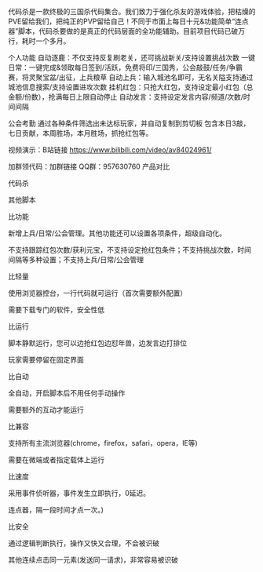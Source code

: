 代码杀是一款终极的三国杀代码集合。我们致力于强化杀友的游戏体验，把枯燥的PVE留给我们，把纯正的PVP留给自己！不同于市面上每日十元&功能简单“连点器”脚本，代码杀要做的是真正的代码层面的全功能辅助。目前项目代码已破万行，耗时一个多月。

个人功能
自动逐鹿：不仅支持反复刷老关，还可挑战新关/支持设置挑战次数
一键日常：一键完成&领取每日签到/活跃，免费将印/三国秀，公会敲鼓/任务/争霸赛，将灵聚宝盆/出征，上兵粮草
自动上兵：输入城池名即可，无名关隘支持通过城池信息搜索/支持设置进攻次数
挂机红包：只抢大红包，支持设定最小红包（总金额/份数），抢满每日上限自动停止
自动发言：支持设定发言内容/频道/次数/时间间隔

公会考勤
通过各种条件筛选出未达标玩家，并自动复制到剪切板
包含本日3敲，七日贡献，本周胜场，本月胜场，抓抢红包等。

视频演示：B站链接 https://www.bilibili.com/video/av84024961/

加群领代码：加群链接  QQ群：957630760 
产品对比

代码杀

其他脚本

比功能

新增上兵/日常/公会管理。其他功能还可以设置各项条件，超级自动化。

不支持跟踪红包次数/获利元宝，不支持设定抢红包条件；不支持挑战次数，时间间隔等多种设置；不支持上兵/日常/公会管理

比轻量

使用浏览器控台，一行代码就可运行（首次需要额外配置）

需要下载专门的软件，安全性低

比运行

脚本静默运行，您可以边抢红包边怼年兽，边发言边打排位

玩家需要停留在固定界面

比自动

全自动，开启脚本后不用任何手动操作

需要额外的互动才能运行

比兼容

支持所有主流浏览器(chrome，firefox，safari，opera，IE等)

需要在微端或者指定载体上运行

比速度

采用事件侦听器，事件发生立即执行，0延迟。

连点器，隔一段时间才点一次。)

比安全

通过逻辑判断执行，操作又快又合理，不会被识破

其他连续点击同一元素(发送同一请求)，非常容易被识破

